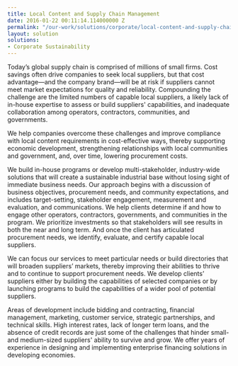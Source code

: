 ```yaml
---
title: Local Content and Supply Chain Management
date: 2016-01-22 00:11:14.114000000 Z
permalink: "/our-work/solutions/corporate/local-content-and-supply-chain-management"
layout: solution
solutions:
- Corporate Sustainability
---
```


Today’s global supply chain is comprised of millions of small firms. Cost savings often drive companies to seek local suppliers, but that cost advantage—and the company brand—will be at risk if suppliers cannot meet market expectations for quality and reliability. Compounding the challenge are the limited numbers of capable local suppliers, a likely lack of in-house expertise to assess or build suppliers' capabilities, and inadequate collaboration among operators, contractors, communities, and governments.

We help companies overcome these challenges and improve compliance with local content requirements in cost-effective ways, thereby supporting economic development, strengthening relationships with local communities and government, and, over time, lowering procurement costs.

We build in-house programs or develop multi-stakeholder, industry-wide solutions that will create a sustainable industrial base without losing sight of immediate business needs. Our approach begins with a discussion of business objectives, procurement needs, and community expectations, and includes target-setting, stakeholder engagement, measurement and evaluation, and communications. We help clients determine if and how to engage other operators, contractors, governments, and communities in the program. We prioritize investments so that stakeholders will see results in both the near and long term. And once the client has articulated procurement needs, we identify, evaluate, and certify capable local suppliers.

We can focus our services to meet particular needs or build directories that will broaden suppliers’ markets, thereby improving their abilities to thrive and to continue to support procurement needs. We develop clients’ suppliers either by building the capabilities of selected companies or by launching programs to build the capabilities of a wider pool of potential suppliers.

Areas of development include bidding and contracting, financial management, marketing, customer service, strategic partnerships, and technical skills. High interest rates, lack of longer term loans, and the absence of credit records are just some of the challenges that hinder small- and medium-sized suppliers' ability to survive and grow. We offer years of experience in designing and implementing enterprise financing solutions in developing economies.
